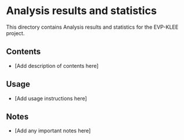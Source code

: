 # Analysis results and statistics

This directory contains Analysis results and statistics for the EVP-KLEE project.

## Contents

- [Add description of contents here]

## Usage

- [Add usage instructions here]

## Notes

- [Add any important notes here]
